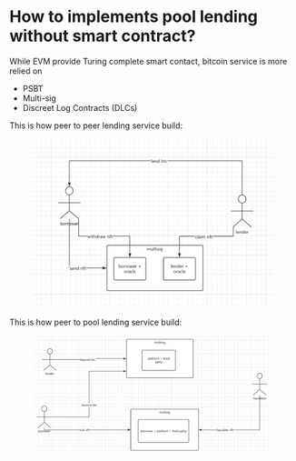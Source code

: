 # How to implements pool lending without smart contract?

While EVM provide Turing complete smart contact, bitcoin service is more relied on

* PSBT
* Multi-sig
* Discreet Log Contracts (DLCs)

This is how peer to peer lending service build:

<figure><img src="../.gitbook/assets/image (4).png" alt=""><figcaption></figcaption></figure>

This is how peer to pool lending service build:

<figure><img src="../.gitbook/assets/image (2) (1).png" alt=""><figcaption></figcaption></figure>
